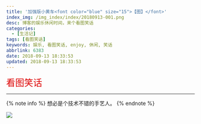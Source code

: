 ```yaml
---
title: '加强版小黄车<font color="blue" size="15">【图】</font>'
index_img: /img_index/index/20180913-001.png
desc: 博客的娱乐休闲时间，来个看图笑话
categories:
  - [生活记]
tags: [看图笑话]
keywords: 娱乐, 看图笑话, enjoy, 休闲, 笑话
abbrlink: 6383
date: 2018-09-13 18:33:53
updated: 2018-09-13 18:33:53
---
```




<font color="#dd0000" size="5">看图笑话</font>

<!--more-->
<hr />

{% note info %}
想必是个技术不错的手艺人。
{% endnote %}

![](enjoy_xiaohuangche.jpg)
